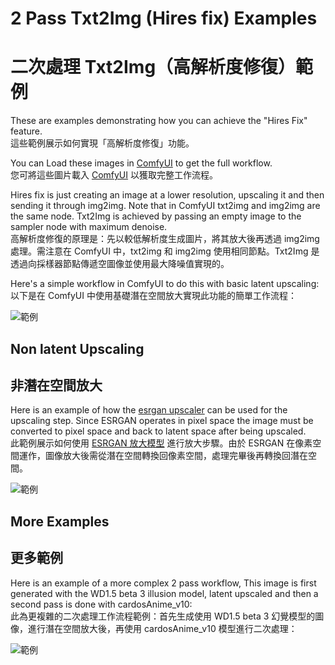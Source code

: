 # 2 Pass Txt2Img (Hires fix) Examples  
# 二次處理 Txt2Img（高解析度修復）範例  

These are examples demonstrating how you can achieve the "Hires Fix" feature.  
這些範例展示如何實現「高解析度修復」功能。  

You can Load these images in [ComfyUI](https://github.com/comfyanonymous/ComfyUI) to get the full workflow.  
您可將這些圖片載入 [ComfyUI](https://github.com/comfyanonymous/ComfyUI) 以獲取完整工作流程。  

Hires fix is just creating an image at a lower resolution, upscaling it and then sending it through img2img. Note that in ComfyUI txt2img and img2img are the same node. Txt2Img is achieved by passing an empty image to the sampler node with maximum denoise.  
高解析度修復的原理是：先以較低解析度生成圖片，將其放大後再透過 img2img 處理。需注意在 ComfyUI 中，txt2img 和 img2img 使用相同節點。Txt2Img 是透過向採樣器節點傳遞空圖像並使用最大降噪值實現的。  

Here's a simple workflow in ComfyUI to do this with basic latent upscaling:  
以下是在 ComfyUI 中使用基礎潛在空間放大實現此功能的簡單工作流程：  

![範例](hiresfix_latent_workflow.png)  

## Non latent Upscaling  
## 非潛在空間放大  

Here is an example of how the [esrgan upscaler](../upscale_models) can be used for the upscaling step. Since ESRGAN operates in pixel space the image must be converted to pixel space and back to latent space after being upscaled.  
此範例展示如何使用 [ESRGAN 放大模型](../upscale_models) 進行放大步驟。由於 ESRGAN 在像素空間運作，圖像放大後需從潛在空間轉換回像素空間，處理完畢後再轉換回潛在空間。  

![範例](hiresfix_esrgan_workflow.png)  

## More Examples  
## 更多範例  

Here is an example of a more complex 2 pass workflow, This image is first generated with the WD1.5 beta 3 illusion model, latent upscaled and then a second pass is done with cardosAnime_v10:  
此為更複雜的二次處理工作流程範例：首先生成使用 WD1.5 beta 3 幻覺模型的圖像，進行潛在空間放大後，再使用 cardosAnime_v10 模型進行二次處理：  
  
![範例](latent_upscale_different_prompt_model.png)
